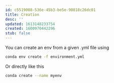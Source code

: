 ```yaml
---
id: c5519008-536e-45b3-be5e-90818c26dc01
title: Creation
desc: ''
updated: 1613148233754
created: 1600970442296
stub: false
---
```



You can create an env from a given .yml file using 

```bash
conda env create -f environment.yml
```

Or directly like this 

```bash
conda create --name myenv
```
